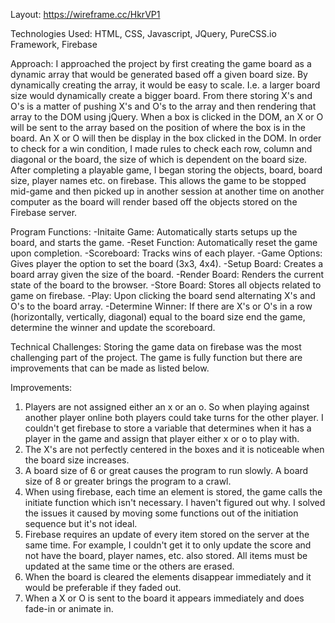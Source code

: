 Layout: https://wireframe.cc/HkrVP1

Technologies Used: HTML, CSS, Javascript, JQuery, PureCSS.io Framework, Firebase

Approach: I approached the project by first creating the game board as a dynamic array that would be generated based off a given board size. By dynamically creating the array, it would be easy to scale. I.e. a larger board size would dynamically create a bigger board. From there storing X's and O's is a matter of pushing X's and O's to the array and then rendering that array to the DOM using jQuery. When a box is clicked in the DOM, an X or O will be sent to the array based on the position of where the box is in the board. An X or O will then be display in the box clicked in the DOM.  In order to check for a win condition, I made rules to check each row, column and diagonal or the board, the size of which is dependent on the board size. After completing a playable game, I began storing the objects, board, board size, player names etc. on firebase. This allows the game to be stopped mid-game and then picked up in another session at another time on another computer as the board will render based off the objects stored on the Firebase server.

Program Functions:
-Initaite Game: Automatically starts setups up the board, and starts the game.
-Reset Function: Automatically reset the game upon completion.
-Scoreboard: Tracks wins of each player.
-Game Options: Gives player the option to set the board (3x3, 4x4).
-Setup Board: Creates a board array given the size of the board.
-Render Board: Renders the current state of the board to the browser.
-Store Board: Stores all objects related to game on firebase.
-Play: Upon clicking the board send alternating X's and O's to the board array.
-Determine Winner: If there are X's or O's in a row (horizontally, vertically, diagonal) equal to the board size end the game, determine the winner and update the scoreboard.

Technical Challenges: Storing the game data on firebase was the most challenging part of the project. The game is fully function but there are improvements that can be made as listed below.

Improvements:
1. Players are not assigned either an x or an o. So when playing against another player online both players could take turns for the other player. I couldn't get firebase to store a variable that determines when it has a player in the game and assign that player either x or o to play with.
2. The X's are not perfectly centered in the boxes and it is noticeable when the board size increases.
3. A board size of 6 or great causes the program to run slowly. A board size of 8 or greater brings the program to a crawl.
4. When using firebase, each time an element is stored, the game calls the initiate function which isn't necessary. I haven't figured out why. I solved the issues it caused by moving some functions out of the initiation sequence but it's not ideal.
5. Firebase requires an update of every item stored on the server at the same time. For example, I couldn't get it to only update the score and not have the board, player names, etc. also stored. All items must be updated at the same time or the others are erased.
6. When the board is cleared the elements disappear immediately and it would be preferable if they faded out.
7. When a X or O is sent to the board it appears immediately and does fade-in or animate in.
